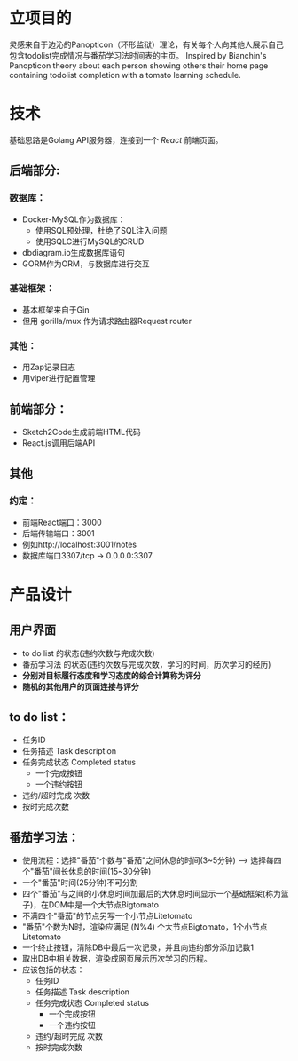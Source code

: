 # 立项目的
灵感来自于边沁的Panopticon（环形监狱）理论，有关每个人向其他人展示自己包含todolist完成情况与番茄学习法时间表的主页。
Inspired by Bianchin's Panopticon theory about each person showing others their home page containing todolist completion with a tomato learning schedule.
# 技术
基础思路是Golang API服务器，连接到一个 _React_ 前端页面。

## 后端部分:
### 数据库：
- Docker-MySQL作为数据库：
	- 使用SQL预处理，杜绝了SQL注入问题
	- 使用SQLC进行MySQL的CRUD
- dbdiagram.io生成数据库语句
- GORM作为ORM，与数据库进行交互
### 基础框架：
- 基本框架来自于Gin
- 但用 gorilla/mux 作为请求路由器Request router
### 其他：
- 用Zap记录日志
- 用viper进行配置管理

## 前端部分：
- Sketch2Code生成前端HTML代码
- React.js调用后端API

## 其他
### 约定：
- 前端React端口：3000
- 后端传输端口：3001
- 例如http://localhost:3001/notes
- 数据库端口3307/tcp -> 0.0.0.0:3307

# 产品设计
## 用户界面
- to do list 的状态(违约次数与完成次数)
- 番茄学习法 的状态(违约次数与完成次数，学习的时间，历次学习的经历)
- **分别对目标履行态度和学习态度的综合计算称为评分**
- **随机的其他用户的页面连接与评分**
## to do list：
- 任务ID
- 任务描述 Task description
- 任务完成状态 Completed status
	- 一个完成按钮
	- 一个违约按钮
- 违约/超时完成 次数
- 按时完成次数

## 番茄学习法：
- 使用流程：选择"番茄"个数与"番茄"之间休息的时间(3~5分钟) --> 选择每四个"番茄"间长休息的时间(15~30分钟)
- 一个"番茄"时间(25分钟)不可分割
- 四个"番茄"与之间的小休息时间加最后的大休息时间显示一个基础框架(称为篮子)，在DOM中是一个大节点Bigtomato
- 不满四个"番茄"的节点另写一个小节点Litetomato
- "番茄"个数为N时，渲染应满足 (N%4) 个大节点Bigtomato，1个小节点Litetomato
- 一个终止按钮，清除DB中最后一次记录，并且向违约部分添加记数1
- 取出DB中相关数据，渲染成网页展示历次学习的历程。
- 应该包括的状态：
	- 任务ID
	- 任务描述 Task description
	- 任务完成状态 Completed status
		- 一个完成按钮
		- 一个违约按钮
	- 违约/超时完成 次数
	- 按时完成次数




